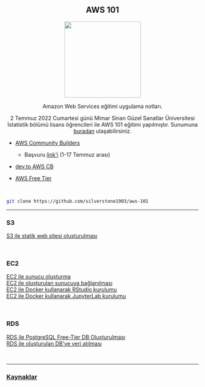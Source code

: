 <center>
<b>
<h2>
AWS 101
</h2>
</b>
<p style="text-align:center">
<img src="https://upload.wikimedia.org/wikipedia/commons/9/93/Amazon_Web_Services_Logo.svg" width="200">
</p>
Amazon Web Services eğitimi uygulama notları.

2 Temmuz 2022 Cumartesi günü Mimar Sinan Güzel Sanatlar Üniversitesi İstatistik bölümü lisans öğrencileri ile AWS 101 eğitimi yapılmıştır. Sunumuna [buradan](presentation/aws-intro.pdf) ulaşabilirsiniz. 
</center>


* [AWS Community Builders](https://aws.amazon.com/developer/community/community-builders) 
    * Başvuru [link'i](https://amazonmr.au1.qualtrics.com/jfe/form/SV_0k2OKbXiDwINdsO) (1-17 Temmuz arası)

* [dev.to AWS CB](https://dev.to/aws-builders)
* [AWS Free Tier](https://aws.amazon.com/tr/free/?all-free-tier.sort-by=item.additionalFields.SortRank&all-free-tier.sort-order=asc&awsf.Free%20Tier%20Types=*all&awsf.Free%20Tier%20Categories=*all)

<br>

```bash
git clone https://github.com/silverstone1903/aws-101
```

---

### S3 
[S3 ile statik web sitesi oluşturulması](s3/s3.md) 

<br>

### EC2
[EC2 ile sunucu oluşturma](ec2/ec2-launch.md) \
[EC2 ile oluşturulan sunucuya bağlanılması](ec2/ec2-con.md) \
[EC2 ile Docker kullanarak RStudio kurulumu](ec2/rstudio.md) \
[EC2 ile Docker kullanarak JupyterLab kurulumu](ec2/jupyter.md) 

<br>

### RDS
[RDS ile PostgreSQL Free-Tier DB Oluşturulması](rds/rds-launch.md) \
[RDS ile oluşturulan DB'ye veri atılması](rds/rds-insert.md)

<br>

---
### [Kaynaklar](kaynaklar.md)



